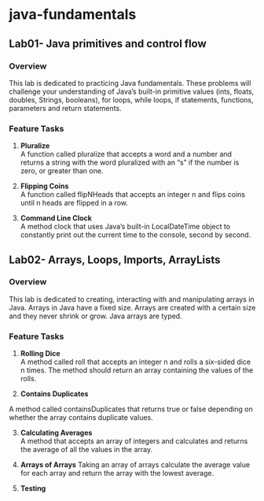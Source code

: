 # java-fundamentals

## Lab01- Java primitives and control flow

### Overview

This lab is dedicated to practicing Java fundamentals. These problems will challenge your understanding of Java’s built-in primitive values (ints, floats, doubles, Strings, booleans), for loops, while loops, if statements, functions, parameters and return statements.

### Feature Tasks

1. **Pluralize**               
A function called pluralize that accepts a word and a number and returns a string with the word pluralized with an “s” if the number is zero, or greater than one.

2. **Flipping Coins**           
A function called flipNHeads that accepts an integer n and flips coins until n heads are flipped in a row.

3. **Command Line Clock**             
 A method clock that uses Java’s built-in LocalDateTime object to constantly print out the current time to the console, second by second.

## Lab02- Arrays, Loops, Imports, ArrayLists

### Overview

This lab is dedicated to creating, interacting with and manipulating arrays in Java. Arrays in Java have a fixed size. Arrays are created with a certain size and they never shrink or grow. Java arrays are typed.


### Feature Tasks

1. **Rolling Dice**                      
A method called roll that accepts an integer n and rolls a six-sided dice n times. The method should return an array containing the values of the rolls.

2. **Contains Duplicates**

A method called containsDuplicates that returns true or false depending on whether the array contains duplicate values.

3. **Calculating Averages**          
A method that accepts an array of integers and calculates and returns the average of all the values in the array.

4. **Arrays of Arrays**
Taking an array of arrays calculate the average value for each array and return the array with the lowest average.

5. **Testing**